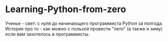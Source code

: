 # Learning-Python-from-zero
Ученье - свет:  с нуля до начинающего программиста Python за полгода.
История про то - как можно с пользой провести "лето" (а также и зиму) если вам захотелось в программисты.


